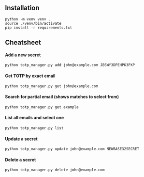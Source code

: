 ## Installation
```shell
python -m venv venv .
source ./venv/bin/activate
pip install -r requirements.txt
```

## Cheatsheet
#### Add a new secret
```shell
python totp_manager.py add john@example.com JBSWY3DPEHPK3PXP
```

#### Get TOTP by exact email
```shell
python totp_manager.py get john@example.com
```

#### Search for partial email (shows matches to select from)
```shell
python totp_manager.py get example
````

#### List all emails and select one
```shell
python totp_manager.py list
```

#### Update a secret
```shell
python totp_manager.py update john@example.com NEWBASE32SECRET
```

#### Delete a secret
```shell
python totp_manager.py delete john@example.com
```
